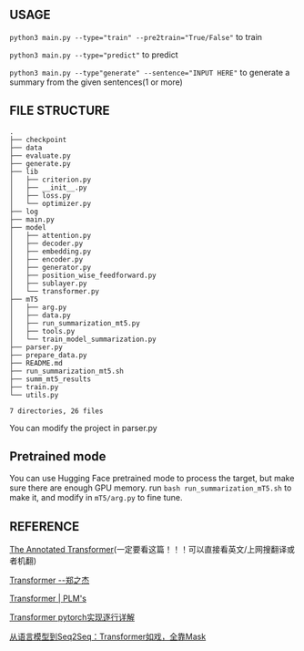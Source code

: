 ## USAGE
`python3 main.py --type="train" --pre2train="True/False"` to train

`python3 main.py --type="predict"` to predict

`python3 main.py --type"generate" --sentence="INPUT HERE"` to generate a summary from the given sentences(1 or more)

## FILE STRUCTURE
```
.
├── checkpoint
├── data
├── evaluate.py
├── generate.py
├── lib
│   ├── criterion.py
│   ├── __init__.py
│   ├── loss.py
│   └── optimizer.py
├── log
├── main.py
├── model
│   ├── attention.py
│   ├── decoder.py
│   ├── embedding.py
│   ├── encoder.py
│   ├── generator.py
│   ├── position_wise_feedforward.py
│   ├── sublayer.py
│   └── transformer.py
├── mT5
│   ├── arg.py
│   ├── data.py
│   ├── run_summarization_mt5.py
│   ├── tools.py
│   └── train_model_summarization.py
├── parser.py
├── prepare_data.py
├── README.md
├── run_summarization_mt5.sh
├── summ_mt5_results
├── train.py
└── utils.py

7 directories, 26 files
```

You can modify the project in parser.py

## Pretrained mode
You can use Hugging Face pretrained mode to process the target, but make sure there are enough GPU memory.
run `bash run_summarization_mT5.sh` to make it, and modify in `mT5/arg.py` to fine tune.

## REFERENCE
[The Annotated Transformer](https://nlp.seas.harvard.edu/2018/04/03/attention.html)(一定要看这篇！！！可以直接看英文/上网搜翻译或者机翻)

[Transformer --郑之杰](https://0809zheng.github.io/2020/04/25/transformer.html)

[Transformer | PLM's](https://plmsmile.github.io/2018/08/29/48-attention-is-all-you-need/)

[Transformer pytorch实现逐行详解](https://mdnice.com/writing/fc0b920d4ca84837a5712df1a46865d2)

[从语言模型到Seq2Seq：Transformer如戏，全靠Mask](https://spaces.ac.cn/archives/6933)

